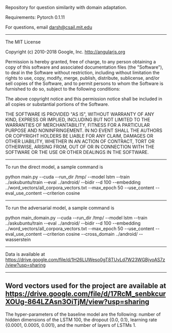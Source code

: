 Repository for question similarity with domain adaptation.

Requirements: Pytorch 0.1.11

For questions, email darsh@csail.mit.edu

-----------------------------------------------------------------------------
The MIT License

Copyright (c) 2010-2018 Google, Inc. http://angularjs.org

Permission is hereby granted, free of charge, to any person obtaining a copy
of this software and associated documentation files (the "Software"), to deal
in the Software without restriction, including without limitation the rights
to use, copy, modify, merge, publish, distribute, sublicense, and/or sell
copies of the Software, and to permit persons to whom the Software is
furnished to do so, subject to the following conditions:

The above copyright notice and this permission notice shall be included in
all copies or substantial portions of the Software.

THE SOFTWARE IS PROVIDED "AS IS", WITHOUT WARRANTY OF ANY KIND, EXPRESS OR
IMPLIED, INCLUDING BUT NOT LIMITED TO THE WARRANTIES OF MERCHANTABILITY,
FITNESS FOR A PARTICULAR PURPOSE AND NONINFRINGEMENT. IN NO EVENT SHALL THE
AUTHORS OR COPYRIGHT HOLDERS BE LIABLE FOR ANY CLAIM, DAMAGES OR OTHER
LIABILITY, WHETHER IN AN ACTION OF CONTRACT, TORT OR OTHERWISE, ARISING FROM,
OUT OF OR IN CONNECTION WITH THE SOFTWARE OR THE USE OR OTHER DEALINGS IN
THE SOFTWARE.

------------------------------------------------------------------------------

To run the direct model, a sample command is 

python main.py --cuda --run_dir /tmp/ --model lstm --train ../askubuntu/train --eval ../android/ --bidir --d 100 --embedding ../word_vectors/all_corpora_vectors.txt --max_epoch 50 --use_content --eval_use_content --criterion cosine

-------------------------------------------------------------------------------

To run the adversarial model, a sample command is 

python main_domain.py --cuda --run_dir /tmp/ --model lstm --train ../askubuntu/train --eval ../android/ --bidir --d 100 --embedding ../word_vectors/all_corpora_vectors.txt --max_epoch 50 --use_content --eval_use_content --criterion cosine --cross_domain ../android/ --wasserstein

-------------------------------------------------------------------------------

Data is available at https://drive.google.com/file/d/1H26LUWeso0gT8TUvLd7W23WGBjyoAS7z/view?usp=sharing

-------------------------------------------------------------------------------

Word vectors used for the project are available at https://drive.google.com/file/d/17RcM_senbkcurXOUg-864LZAsn3OiTjM/view?usp=sharing
------------------------------------------------------------------------------
The hyper-parameters of the baseline model are the following:  number of hidden dimensions of the LSTM 100, the dropout {0.0, 0.1}, learning rate {0.0001, 0.0005, 0.001}, and the number of layers of LSTMs 1.
